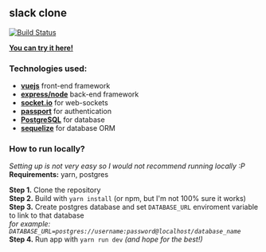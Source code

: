 ## slack clone
[![Build Status](https://travis-ci.org/JaakkoLipsanen/slacky.svg?branch=master)](https://travis-ci.org/JaakkoLipsanen/slacky)

[**You can try it here!**](https://flai.xyz/slacky/)

### Technologies used:
- [**vuejs**](https://vuejs.org/) front-end framework
- [**express/node**](http://expressjs.com/) back-end framework
- [**socket.io**](http://socket.io/) for web-sockets
- [**passport**](http://passportjs.org/) for authentication
- [**PostgreSQL**](https://www.postgresql.org/) for database
- [**sequelize**](sequelizejs.com) for database ORM

### How to run locally?  

*Setting up is not very easy so I would not recommend running locally :P*  
**Requirements:** yarn, postgres  

**Step 1.** Clone the repository  
**Step 2.** Build with `yarn install` (or npm, but I'm not 100% sure it works)  
**Step 3.** Create postgres database and set `DATABASE_URL` enviroment variable 
			to link to that database  
			*for example: `DATABASE_URL=postgres://username:password@localhost/database_name`*  
**Step 4.** Run app with `yarn run dev` *(and hope for the best!)*

